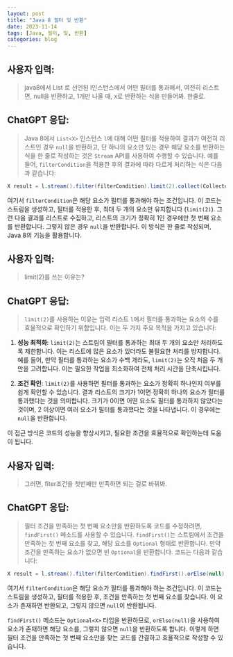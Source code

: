 ```yaml
---
layout: post
title: "Java 8 필터 및 반환"
date: 2023-11-14
tags: [Java, 필터, 및, 반환]
categories: blog
---
```


## 사용자 입력:
> java8에서 List<x> 로 선언된 l인스턴스에서  어떤 필터를 통과해서, 여전히 리스트면, null을  반환하고, 1개만 나올 때,  x로 반환하는 식을 만들어봐. 한줄로.

## ChatGPT 응답:
> Java 8에서 `List<X>` 인스턴스 `l`에 대해 어떤 필터를 적용하여 결과가 여전히 리스트인 경우 `null`을 반환하고, 단 하나의 요소만 있는 경우 해당 요소를 반환하는 식을 한 줄로 작성하는 것은 `Stream` API를 사용하여 수행할 수 있습니다. 예를 들어, `filterCondition`을 적용한 후의 결과에 따라 다르게 처리하는 식은 다음과 같습니다:

```java
X result = l.stream().filter(filterCondition).limit(2).collect(Collectors.toList()).size() == 1 ? l.get(0) : null;
```

여기서 `filterCondition`은 해당 요소가 필터를 통과해야 하는 조건입니다. 이 코드는 스트림을 생성하고, 필터를 적용한 후, 최대 두 개의 요소만 유지합니다 (`limit(2)`). 그런 다음 결과를 리스트로 수집하고, 리스트의 크기가 정확히 1인 경우에만 첫 번째 요소를 반환합니다. 그렇지 않은 경우 `null`을 반환합니다. 이 방식은 한 줄로 작성되며, Java 8의 기능을 활용합니다.

## 사용자 입력:
> limit(2)를 쓰는 이유는?

## ChatGPT 응답:
> `limit(2)`를 사용하는 이유는 입력 리스트 `l`에서 필터를 통과하는 요소의 수를 효율적으로 확인하기 위함입니다. 이는 두 가지 주요 목적을 가지고 있습니다:

1. **성능 최적화**: `limit(2)`는 스트림이 필터를 통과하는 최대 두 개의 요소만 처리하도록 제한합니다. 이는 리스트에 많은 요소가 있더라도 불필요한 처리를 방지합니다. 예를 들어, 만약 필터를 통과하는 요소가 수백 개라도, `limit(2)`는 오직 처음 두 개만을 고려합니다. 이는 필요한 작업을 최소화하여 전체 처리 시간을 단축시킵니다.

2. **조건 확인**: `limit(2)`를 사용하면 필터를 통과하는 요소가 정확히 하나인지 여부를 쉽게 확인할 수 있습니다. 결과 리스트의 크기가 1이면 정확히 하나의 요소가 필터를 통과했다는 것을 의미합니다. 크기가 0이면 어떤 요소도 필터를 통과하지 않았다는 것이며, 2 이상이면 여러 요소가 필터를 통과했다는 것을 나타냅니다. 이 경우에는 `null`을 반환합니다.

이 접근 방식은 코드의 성능을 향상시키고, 필요한 조건을 효율적으로 확인하는데 도움이 됩니다.

## 사용자 입력:
> 그러면, fiter조건을 첫번째만 만족하면 되는 걸로 바꿔봐.

## ChatGPT 응답:
> 필터 조건을 만족하는 첫 번째 요소만을 반환하도록 코드를 수정하려면, `findFirst()` 메소드를 사용할 수 있습니다. `findFirst()`는 스트림에서 조건을 만족하는 첫 번째 요소를 찾고, 해당 요소를 `Optional` 형태로 반환합니다. 만약 조건을 만족하는 요소가 없으면 빈 `Optional`을 반환합니다. 코드는 다음과 같습니다:

```java
X result = l.stream().filter(filterCondition).findFirst().orElse(null);
```

여기서 `filterCondition`은 해당 요소가 필터를 통과해야 하는 조건입니다. 이 코드는 스트림을 생성하고, 필터를 적용한 후, 조건을 만족하는 첫 번째 요소를 찾습니다. 이 요소가 존재하면 반환되고, 그렇지 않으면 `null`이 반환됩니다. 

`findFirst()` 메소드는 `Optional<X>` 타입을 반환하므로, `orElse(null)`을 사용하여 요소가 존재하면 해당 요소를, 그렇지 않으면 `null`을 반환하도록 합니다. 이렇게 하면 필터 조건을 만족하는 첫 번째 요소만을 찾는 코드를 간결하고 효율적으로 작성할 수 있습니다.

